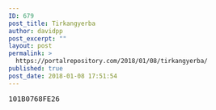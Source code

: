 ```yaml
---
ID: 679
post_title: Tirkangyerba
author: davidpp
post_excerpt: ""
layout: post
permalink: >
  https://portalrepository.com/2018/01/08/tirkangyerba/
published: true
post_date: 2018-01-08 17:51:54
---
```

<pre>101B0768FE26</pre>